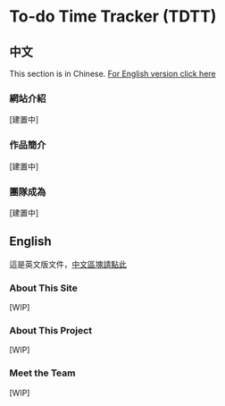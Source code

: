 # To-do Time Tracker (TDTT)
## 中文

This section is in Chinese. [For English version click here](#English)

### 網站介紹

[建置中]

### 作品簡介

[建置中]

### 團隊成為

[建置中]

## English

這是英文版文件，[中文區塊請點此](#中文)

### About This Site

[WIP]

### About This Project

[WIP]

### Meet the Team

[WIP]
